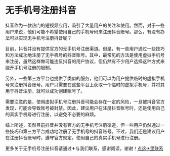 # 无手机号注册抖音

抖音作为一款热门的短视频应用，吸引了大量用户的关注和使用。然而，对于一些用户来说，他们可能不希望使用自己的手机号码来注册抖音账号。那么，有没有办法可以实现无手机号注册抖音呢？

目前，抖音并没有提供官方的无手机号注册渠道。但是，有一些用户通过一些技巧和方法成功地注册了无手机号的抖音账号。其中，最常见的方法是使用虚拟手机号来注册，虽然这样做可能违反抖音的用户协议，但仍然有不少用户选择这种方式来绕开手机号注册的限制。

另外，一些第三方平台也提供了类似的服务，他们可以为用户提供临时的虚拟手机号来注册抖音账号。用户只需要在这些平台上获取一个临时的虚拟手机号，并将其用于抖音注册，就可以成功创建账号了。

需要注意的是，使用虚拟手机号注册抖音可能会存在一定的风险，一旦被抖音官方发现，可能会导致账号被封禁。因此，建议用户在注册抖音账号时，还是使用自己的真实手机号进行注册，以避免不必要的麻烦。

综上所述，虽然目前抖音并没有官方的无手机号注册渠道，但一些用户仍然通过一些技巧和第三方平台成功地注册了无手机号的抖音账号。不过，我们还是建议用户在注册抖音账号时，遵守官方规定，使用自己的真实手机号进行注册。

更多关于无手机号注册抖音请通过✈与我们联系，感谢阅读，谢谢！[点这✈里联系](https://w.k02.cc)
